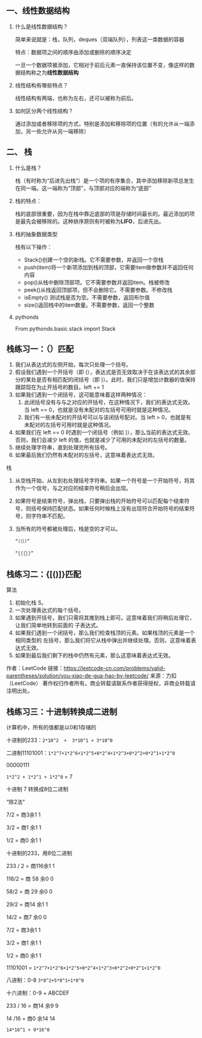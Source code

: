 ## 一、线性数据结构

1. 什么是线性数据结构？

   简单来说就是：栈，队列，deques（双端队列），列表这一类数据的容器

   特点：数据项之间的顺序由添加或删除的顺序决定

   一旦一个数据项被添加，它相对于前后元素一直保持该位置不变，像这样的数据结构称之为**线性数据结构**

2. 线性结构有哪些特点？

   线性结构有两端，也称为左右，还可以被称为前后。

3. 如何区分两个线性结构？

   通过添加或者移除项的方式，特别是添加和移除项的位置（有的允许从一端添加，另一些允许从另一端移除）





## 二、 栈

1. 什么是栈？

   栈（有时称为“后进先出栈”）是一个项的有序集合，其中添加移除新项总发生在同一端。这一端称为“顶部”，与顶部对应的端称为“底部”

2. 栈的特点：

   栈的底部很重要，因为在栈中靠近底部的项是存储时间最长的。最近添加的项是最先会被移除的。这种排序原则有时被称为**LIFO**，后进先出。

3. 栈的抽象数据类型

   栈有以下操作：

   - Stack()创建一个空的新栈。它不需要参数，并返回一个空栈
   - push(item)将一个新项添加到栈的顶部，它需要item做参数并不返回任何内容
   - pop()从栈中删除顶部项。它不需要参数并返回item。栈被修改
   - peek()从栈返回顶部项，但不会删除它。不需要参数。不修改栈
   - isEmpty() 测试栈是否为空。不需要参数，返回布尔值
   - size()返回栈中的item数量。不需要参数，返回一个整数

4. pythonds

   From pythonds.basic.stack import Stack

## 栈练习一：（）匹配

1. 我们从表达式的左侧开始，每次只处理一个括号。
2. 假设我们遇到一个开括号（即 (），表达式是否无效取决于在该表达式的其余部分的某处是否有相匹配的闭括号（即 )）。此时，我们只是增加计数器的值保持跟踪现在为止开括号的数目。left += 1
3. 如果我们遇到一个闭括号，这可能意味着这样两种情况：
   1. 此闭括号没有与与之对应的开括号，在这种情况下，我们的表达式无效。当 left == 0，也就是没有未配对的左括号可用时就是这种情况。
   2. 我们有一些未配对的开括号可以与该闭括号配对。当 left > 0，也就是有未配对的左括号可用时就是这种情况。
4. 如果我们在 left == 0 时遇到一个闭括号（例如 )），那么当前的表达式无效。否则，我们会减少 left 的值，也就是减少了可用的未配对的左括号的数量。
5. 继续处理字符串，直到处理完所有括号。
6. 如果最后我们仍然有未配对的左括号，这意味着表达式无效。

栈

1. 从空栈开始，从左到右处理括号字符串。如果一个符号是一个开始符号，将其作为一个信号，与之对应的结束符号稍后会出现。
2. 如果符号是结束符号，弹出栈，只要弹出栈的开始符号可以匹配每个结束符号，则括号保持匹配状态。如果任何时候栈上没有出现符合开始符号的结束符号，则字符串不匹配。
3. 当所有的符号都被处理后，栈是空的才可以。

       “（（））”
    
      “（（（））”

## 栈练习二：{[()]}匹配

算法

1. 初始化栈 S。
2. 一次处理表达式的每个括号。
3. 如果遇到开括号，我们只需将其推到栈上即可。这意味着我们将稍后处理它，让我们简单地转到前面的 子表达式。
4. 如果我们遇到一个闭括号，那么我们检查栈顶的元素。如果栈顶的元素是一个 相同类型的 左括号，那么我们将它从栈中弹出并继续处理。否则，这意味着表达式无效。
5. 如果到最后我们剩下的栈中仍然有元素，那么这意味着表达式无效。

作者：LeetCode
链接：https://leetcode-cn.com/problems/valid-parentheses/solution/you-xiao-de-gua-hao-by-leetcode/
来源：力扣（LeetCode）
著作权归作者所有。商业转载请联系作者获得授权，非商业转载请注明出处。



## 栈练习三：十进制转换成二进制

计算机中，所有的值都是以0和1存储的

十进制的233：`2*10^2  +  3*10^1 + 3*10^0`

二进制11101001：`1*2^7+1*2^6+1*2^5+0*2^4+1*2^3+0*2^2+0*2^1+1*2^0`



00000111

`1*2^2 + 1*2^1 + 1*2^0` = 7

十进制 7 转换成8位二进制

“除2法”

7/2 = 商3余1      1

3/2 = 商1 余1     1

1/2 = 商0 余1     1



十进制的233，用8位二进制

233 / 2 = 商116余1         1

116/2 =  商 58 余0           0

58/2  =   商 29 余0           0

29/2 = 商14 余1               1

14/2 = 商7 余0                 0

7/2 = 商3余1      			  1

3/2 = 商1 余1     		      1

1/2 = 商0 余1     		      1



11101001 = `1*2^7+1*2^6+1*2^5+0*2^4+1*2^3+0*2^2+0*2^1+1*2^0`





八进制：0-8       `3*8^2+5*8^1+1*8^0`

十六进制：0-9 + ABCDEF

233 / 16   =  商14 余9     9

14 /16 = 商0 余14          14

`14*16^1 + 9*16^0`